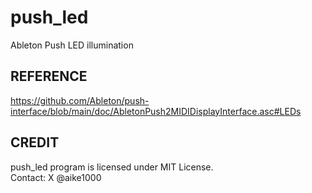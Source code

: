 # push_led
Ableton Push LED illumination

## REFERENCE
https://github.com/Ableton/push-interface/blob/main/doc/AbletonPush2MIDIDisplayInterface.asc#LEDs

## CREDIT
push_led program is licensed under MIT License.  
Contact: X @aike1000
